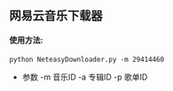 ## 网易云音乐下载器

#### 使用方法:
```
python NeteasyDownloader.py -m 29414460
```
- 参数
-m 音乐ID
-a 专辑ID 
-p 歌单ID
